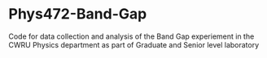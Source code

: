 # Phys472-Band-Gap
Code for data collection and analysis of the Band Gap experiement in the CWRU Physics department as part of Graduate and Senior level laboratory
